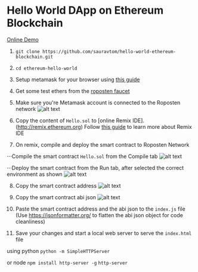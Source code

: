 # Hello World DApp on Ethereum Blockchain
[Online Demo](http://sauravtom.com/hello-world-ethereum-blockchain/)
1. `git clone https://github.com/sauravtom/hello-world-ethereum-blockchain.git`

2. `cd ethereum-hello-world`

3. Setup metamask for your browser using [this guide](https://medium.com/@followcoin/how-to-install-metamask-88cbdabc1d28)

4. Get some test ethers from the [roposten faucet](https://faucet.metamask.io/)

5. Make sure you're Metamask account is connected to the Roposten network
![alt text](https://raw.githubusercontent.com/sauravtom/hello-world-ethereum-blockchain/master/demo-images/1.png)

6. Copy the content of `Hello.sol` to [online Remix IDE].(http://remix.ethereum.org) Follow [this guide](https://media.readthedocs.org/pdf/remix/latest/remix.pdf) to learn more about Remix IDE

7. On remix, compile and deploy the smart contract to Roposten Network

⋅⋅⋅Compile the smart contract `Hello.sol` from the Compile tab ![alt text](https://raw.githubusercontent.com/sauravtom/hello-world-ethereum-blockchain/master/demo-images/5.png)

⋅⋅⋅Deploy the smart contract from the Run tab, after selected the correct environment as shown ![alt text](https://raw.githubusercontent.com/sauravtom/hello-world-ethereum-blockchain/master/demo-images/2.png)

8. Copy the smart contract address ![alt text](https://raw.githubusercontent.com/sauravtom/hello-world-ethereum-blockchain/master/demo-images/4.png)

9. Copy the smart contract abi json ![alt text](https://raw.githubusercontent.com/sauravtom/hello-world-ethereum-blockchain/master/demo-images/3.png)

10. Paste the smart contract address and the abi json to the `index.js` file (Use https://jsonformatter.org/ to flatten the abi json object for code cleanliness)

9. Save your changes and start a local web server to serve the `index.html` file


using python
`python -m SimpleHTTPServer` 


or node
`npm install http-server -g`
`http-server`

